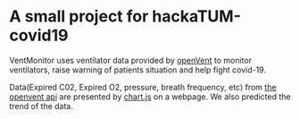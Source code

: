 A small project for hackaTUM-covid19
=================================
VentMonitor uses ventilator data provided by [openVent](https://www.theopenvent.com) to monitor ventilators, raise warning of patients situation and help fight covid-19.

Data(Expired C02, Expired O2, pressure, breath frequency, etc) from [the openvent api](https://api.theopenvent.com/) are presented by [chart.js](https://www.chartjs.org/) on a webpage. We also predicted the trend of the data.


